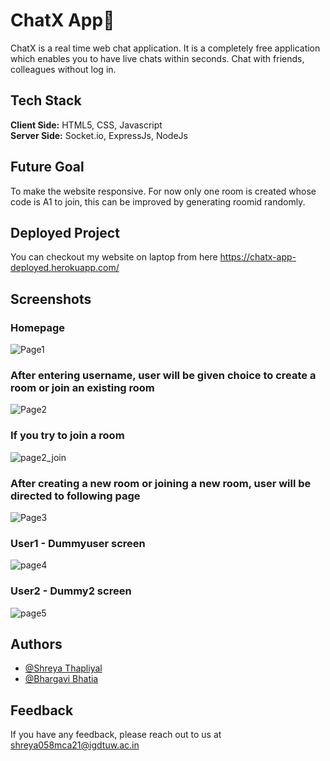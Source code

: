 
# ChatX App🚀

 ChatX is a real time web chat application. It is a completely free application which enables you to have live chats within seconds.
Chat with friends, colleagues without log in.

## Tech Stack

**Client Side:** HTML5, CSS, Javascript<br/>
**Server Side:** Socket.io, ExpressJs, NodeJs

## Future Goal

To make the website responsive. For now only one room is created whose code is A1 to join, this can be improved by generating roomid randomly.

## Deployed Project

 You can checkout my website on laptop from here https://chatx-app-deployed.herokuapp.com/
 
## Screenshots

### Homepage
![Page1](https://user-images.githubusercontent.com/68382993/152633886-26346d92-92f6-4f39-b697-d10a4e281f2f.PNG)
### After entering username, user will be given choice to create a room or join an existing room
![Page2](https://user-images.githubusercontent.com/68382993/152633889-1baf0fb2-eded-4ab9-b842-bdc0590f851c.PNG)
### If you try to join a room
![page2_join](https://user-images.githubusercontent.com/68382993/152633892-d383ff76-5440-4de7-b086-09291fd4f9ff.PNG)
### After creating a new room or joining a new room, user will be directed to following page
![Page3](https://user-images.githubusercontent.com/68382993/152633897-fd85f7a5-45ec-4983-9d1f-5f539f9767b6.PNG)
### User1 - Dummyuser screen
![page4](https://user-images.githubusercontent.com/68382993/152633900-343aa16e-219b-41b7-abc5-90fdcb65f3a7.PNG)
### User2 - Dummy2 screen
![page5](https://user-images.githubusercontent.com/68382993/152633903-48ec4e3f-92c1-4a25-b0cc-3fad5aed8095.PNG)


## Authors

- [@Shreya Thapliyal](https://www.github.com/ShreyaThapliyal)
- [@Bhargavi Bhatia](https://github.com/Bhargavibhatia215)



## Feedback

If you have any feedback, please reach out to us at shreya058mca21@igdtuw.ac.in
